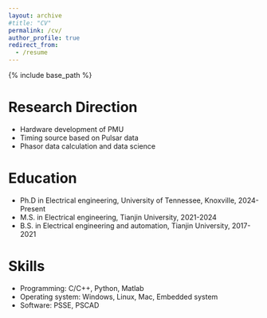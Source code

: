 ```yaml
---
layout: archive
#title: "CV"
permalink: /cv/
author_profile: true
redirect_from:
  - /resume
---
```


{% include base_path %}

Research Direction
======
* Hardware development of PMU
* Timing source based on Pulsar data
* Phasor data calculation and data science

Education
======
* Ph.D in Electrical engineering, University of Tennessee, Knoxville, 2024-Present
* M.S. in Electrical engineering, Tianjin University, 2021-2024
* B.S. in Electrical engineering and automation, Tianjin University, 2017-2021
 
Skills
======
* Programming: C/C++, Python, Matlab
* Operating system: Windows, Linux, Mac, Embedded system
* Software: PSSE, PSCAD
